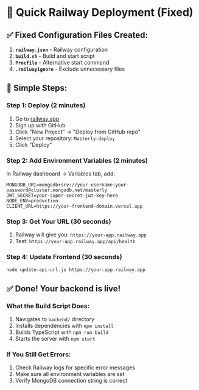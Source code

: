 # 🚀 Quick Railway Deployment (Fixed)

## ✅ Fixed Configuration Files Created:

1. **`railway.json`** - Railway configuration
2. **`build.sh`** - Build and start script
3. **`Procfile`** - Alternative start command
4. **`.railwayignore`** - Exclude unnecessary files

## 🎯 Simple Steps:

### Step 1: Deploy (2 minutes)
1. Go to [railway.app](https://railway.app)
2. Sign up with GitHub
3. Click "New Project" → "Deploy from GitHub repo"
4. Select your repository: `Masterly-deploy`
5. Click "Deploy"

### Step 2: Add Environment Variables (2 minutes)
In Railway dashboard → Variables tab, add:

```env
MONGODB_URI=mongodb+srv://your-username:your-password@cluster.mongodb.net/masterly
JWT_SECRET=your-super-secret-jwt-key-here
NODE_ENV=production
CLIENT_URL=https://your-frontend-domain.vercel.app
```

### Step 3: Get Your URL (30 seconds)
1. Railway will give you: `https://your-app.railway.app`
2. Test: `https://your-app.railway.app/api/health`

### Step 4: Update Frontend (30 seconds)
```bash
node update-api-url.js https://your-app.railway.app
```

## ✅ Done! Your backend is live!

### What the Build Script Does:
1. Navigates to `backend/` directory
2. Installs dependencies with `npm install`
3. Builds TypeScript with `npm run build`
4. Starts the server with `npm start`

### If You Still Get Errors:
1. Check Railway logs for specific error messages
2. Make sure all environment variables are set
3. Verify MongoDB connection string is correct 